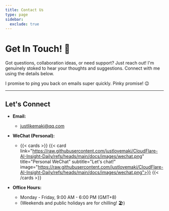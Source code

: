 ```yaml
---
title: Contact Us
type: page
sidebar:
  exclude: true
---
```

# Get In Touch! 👋

Got questions, collaboration ideas, or need support? Just reach out! I'm genuinely stoked to hear your thoughts and suggestions. Connect with me using the details below.

I promise to ping you back on emails super quickly. Pinky promise! 😉

---

## **Let's Connect**

*   **Email:**
    *   [justlikemaki@qq.com](mailto:justlikemaki@qq.com)

*   **WeChat (Personal):**
    *   {{< cards >}}
        {{< card link="https://raw.githubusercontent.com/justlovemaki/CloudFlare-AI-Insight-Daily/refs/heads/main/docs/images/wechat.png" title="Personal WeChat" subtitle="Let's chat!" image="https://raw.githubusercontent.com/justlovemaki/CloudFlare-AI-Insight-Daily/refs/heads/main/docs/images/wechat.png">}}
        {{< /cards >}}

*   **Office Hours:**
    *   Monday - Friday, 9:00 AM - 6:00 PM (GMT+8)
    *   (Weekends and public holidays are for chilling! 🏖️)